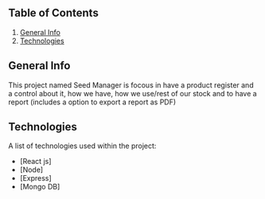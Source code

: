 ## Table of Contents
1. [General Info](#general-info)
2. [Technologies](#technologies)

## General Info
This project named Seed Manager is focous in have a product register and a control about it, how we have, how we use/rest of our stock and to have a report
(includes a option to export a report as PDF)

## Technologies
A list of technologies used within the project:
* [React js]
* [Node]
* [Express]
* [Mongo DB]
